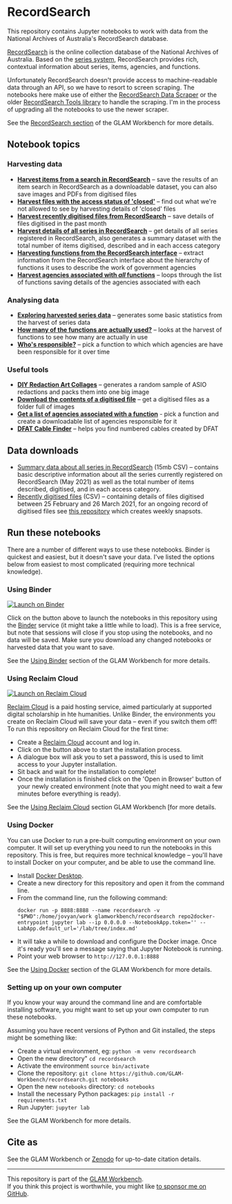# RecordSearch

This repository contains Jupyter notebooks to work with data from the National Archives of Australia's RecordSearch database.

[RecordSearch](https://recordsearch.naa.gov.au/) is the online collection database of the National Archives of Australia. Based on the [series system](https://www.naa.gov.au/help-your-research/getting-started/commonwealth-record-series-crs-system), RecordSearch provides rich, contextual information about series, items, agencies, and functions.

Unfortunately RecordSearch doesn't provide access to machine-readable data through an API, so we have to resort to screen scraping. The notebooks here make use of either the [RecordSearch Data Scraper](https://wragge.github.io/recordsearch_data_scraper/) or the older [RecordSearch Tools library](https://github.com/wragge/recordsearch_tools) to handle the scraping. I'm in the process of upgrading all the notebooks to use the newer scraper.

See the [RecordSearch section](https://glam-workbench.net/recordsearch/) of the GLAM Workbench for more details.

## Notebook topics

### Harvesting data

* [**Harvest items from a search in RecordSearch**](harvesting_items_from_a_search.ipynb) – save the results of an item search in RecordSearch as a downloadable dataset, you can also save images and PDFs from digitised files
* [**Harvest files with the access status of 'closed'**](harvest_closed_files.ipynb) – find out what we're not allowed to see by harvesting details of 'closed' files
* [**Harvest recently digitised files from RecordSearch**](harvest_recently_digitised_files.ipynb) – save details of files digitised in the past month
* [**Harvest details of all series in RecordSearch**](harvest_series_data.ipynb) – get details of all series registered in RecordSearch, also generates a summary dataset with the total number of items digitised, described and in each access category
* [**Harvesting functions from the RecordSearch interface**](harvesting_functions_from_recordsearch.ipynb) – extract information from the RecordSearch interface about the hierarchy of functions it uses to describe the work of government agencies
* [**Harvest agencies associated with *all* functions**](get_all_agencies_by_function.ipynb) – loops through the list of functions saving details of the agencies associated with each

### Analysing data

* [**Exploring harvested series data**](series_harvest_basic_stats.ipynb) – generates some basic statistics from the harvest of series data
* [**How many of the functions are actually used?**](how_many_functions_are_used.ipynb) – looks at the harvest of functions to see how many are actually in use
* [**Who's responsible?**](display_agencies_by_function.ipynb) – pick a function to which which agencies are have been responsible for it over time

### Useful tools

* [**DIY Redaction Art Collages**](diy_redaction_collage.ipynb) – generates a random sample of ASIO redactions and packs them into one big image
* [**Download the contents of a digitised file**](get_images_from_a_digitised_file.ipynb) – get a digitised files as a folder full of images
* [**Get a list of agencies associated with a function**](get_agencies_associated_with_function.ipynb) - pick a function and create a downloadable list of agencies responsible for it
* [**DFAT Cable Finder**](Find_cables.ipynb) – helps you find numbered cables created by DFAT

## Data downloads

* [Summary data about all series in RecordSearch](https://github.com/GLAM-Workbench/recordsearch/blob/master/series_totals_May_2021.csv) (15mb CSV) – contains basic descriptive information about all the series currently registered on RecordSearch (May 2021) as well as the total number of items described, digitised, and in each access category.
* [Recently digitised files](https://github.com/GLAM-Workbench/recordsearch/blob/master/data/recently-digitised-20210327) (CSV) – containing details of files digitised between 25 February and 26 March 2021, for an ongoing record of digitised files see [this repository](https://github.com/wragge/naa-recently-digitised) which creates weekly snapsots.

<!-- START RUN INFO -->

## Run these notebooks

There are a number of different ways to use these notebooks. Binder is quickest and easiest, but it doesn't save your data. I've listed the options below from easiest to most complicated (requiring more technical knowledge).

### Using Binder

[![Launch on Binder](https://mybinder.org/badge_logo.svg)](https://mybinder.org/v2/gh/GLAM-Workbench/recordsearch/master/?urlpath=lab/tree/index.md)

Click on the button above to launch the notebooks in this repository using the [Binder](https://mybinder.org/) service (it might take a little while to load). This is a free service, but note that sessions will close if you stop using the notebooks, and no data will be saved. Make sure you download any changed notebooks or harvested data that you want to save.

See the [Using Binder](https://glam-workbench.net/using-binder/) section of the GLAM Workbench for more details.

### Using Reclaim Cloud

[![Launch on Reclaim Cloud](https://glam-workbench.github.io/images/launch-on-reclaim-cloud.svg)](https://app.my.reclaim.cloud/?manifest=https://raw.githubusercontent.com/GLAM-Workbench/recordsearch/master/reclaim-manifest.jps)

[Reclaim Cloud](https://reclaim.cloud/) is a paid hosting service, aimed particularly at supported digital scholarship in hte humanities. Unlike Binder, the environments you create on Reclaim Cloud will save your data – even if you switch them off! To run this repository on Reclaim Cloud for the first time:

* Create a [Reclaim Cloud](https://reclaim.cloud/) account and log in.
* Click on the button above to start the installation process.
* A dialogue box will ask you to set a password, this is used to limit access to your Jupyter installation.
* Sit back and wait for the installation to complete!
* Once the installation is finished click on the 'Open in Browser' button of your newly created environment (note that you might need to wait a few minutes before everything is ready).

See the [Using Reclaim Cloud](https://glam-workbench.net/using-reclaim-cloud/) section GLAM Workbench [for more details.

### Using Docker

You can use Docker to run a pre-built computing environment on your own computer. It will set up everything you need to run the notebooks in this repository. This is free, but requires more technical knowledge – you'll have to install Docker on your computer, and be able to use the command line.

* Install [Docker Desktop](https://docs.docker.com/get-docker/).
* Create a new directory for this repository and open it from the command line.
* From the command line, run the following command:  
  ```
  docker run -p 8888:8888 --name recordsearch -v "$PWD":/home/jovyan/work glamworkbench/recordsearch repo2docker-entrypoint jupyter lab --ip 0.0.0.0 --NotebookApp.token='' --LabApp.default_url='/lab/tree/index.md'
  ```
* It will take a while to download and configure the Docker image. Once it's ready you'll see a message saying that Jupyter Notebook is running.
* Point your web browser to `http://127.0.0.1:8888`

See the [Using Docker](https://glam-workbench.net/using-docker/) section of the GLAM Workbench for more details.

### Setting up on your own computer

If you know your way around the command line and are comfortable installing software, you might want to set up your own computer to run these notebooks.

Assuming you have recent versions of Python and Git installed, the steps might be something like:

* Create a virtual environment, eg: `python -m venv recordsearch`
* Open the new directory" `cd recordsearch`
* Activate the environment `source bin/activate`
* Clone the repository: `git clone https://github.com/GLAM-Workbench/recordsearch.git notebooks`
* Open the new `notebooks` directory: `cd notebooks`
* Install the necessary Python packages: `pip install -r requirements.txt`
* Run Jupyter: `jupyter lab`

See the GLAM Workbench for more details.

<!-- END RUN INFO -->

## Cite as

See the GLAM Workbench or [Zenodo](https://doi.org/10.5281/zenodo.3544753) for up-to-date citation details.

----

This repository is part of the [GLAM Workbench](https://glam-workbench.github.io/).  
If you think this project is worthwhile, you might like [to sponsor me on GitHub](https://github.com/sponsors/wragge?o=esb).
